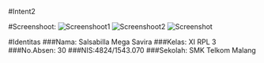 #Intent2

#Screenshoot:
![Screenshoot1](https://s9.postimg.org/gkz5z4pi3/Screenshot_2016_10_09_18_59_27.png)
![Screenshoot2](https://s9.postimg.org/qh08yrva3/Screenshot_2016_10_09_18_59_47.png)
![Screenshot](https://s9.postimg.org/dbkqso1ej/Screenshot_2016_10_09_19_05_55.png)

#Identitas
###Nama: Salsabilla Mega Savira
###Kelas: XI RPL 3
###No.Absen: 30
###NIS:4824/1543.070
###Sekolah: SMK Telkom Malang
